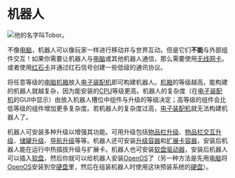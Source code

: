 # 机器人

![他的名字叫Tobor。](block:OpenComputers:robot)

不像[电脑](../general/computer.md)，机器人可以像玩家一样进行移动并与世界互动。但是它们**不能**与外部组件交互！如果你需要让机器人与[电脑](../general/computer.md)或其他机器人通信，那么需要使用[无线网卡](../item/wlanCard1.md)。或者使用[红石卡](../item/redstoneCard1.md)并通过红石信号创建一些低级的通讯协议。

将任意等级的[电脑机箱](case1.md)放入[电子装配机](assembler.md)即可构建机器人。[机箱](case1.md)的等级越高，能构建的机器人就越复杂，因为能安装的[CPU](../item/cpu1.md)等级更高。机器人的复杂度（在[电子装配机](assembler.md)的GUI中显示）由放入机器人槽位中组件与升级的等级决定；高等级的组件会比低等级的组件增加更多复杂度。若机器人的复杂度过高，[电子装配机](assembler.md)就无法构建机器人了。

机器人可安装多种升级以增强其功能。可用升级包括[物品栏升级](../item/inventoryUpgrade.md)、[物品栏交互升级](../item/inventoryControllerUpgrade.md)、[储罐升级](../item/tankUpgrade.md)、[导航升级](../item/navigationUpgrade.md)等等。机器人还可安装[升级容器](../item/upgradeContainer1.md)和[扩展卡容器](../item/cardContainer1.md)，安装后机器人能在运行中热插拔升级与扩展卡。机器人也可安装[软盘驱动器](diskDrive.md)，安装后机器人可以插入[软盘](../item/floppy.md)，然后你就可以给机器人安装[OpenOS](../general/openOS.md)了（另一种方法是先用[电脑](../general/computer.md)将[OpenOS](../general/openOS.md)安装到空[硬盘](../item/hdd1.md)里，然后在组装机器人时使用这块预装系统的[硬盘](../item/hdd1.md)）。
